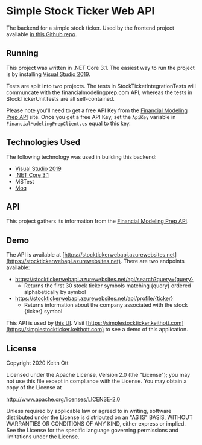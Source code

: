 # Simple Stock Ticker Web API

The backend for a simple stock ticker.  Used by the frontend project available [in this Github repo](https://github.com/ducttape12/StockTickerUI).

## Running

This project was written in .NET Core 3.1.  The easiest way to run the project is by installing [Visual Studio 2019](https://visualstudio.microsoft.com/vs/).

Tests are split into two projects.  The tests in StockTicketIntegrationTests will communcate with the financialmodelingprep.com API, whereas the tests in StockTickerUnitTests are all self-contained.

Please note you'll need to get a free API Key from the [Financial Modeling Prep API](https://financialmodelingprep.com/developer/docs/) site.  Once you get a free API Key, set the ```ApiKey``` variable in ```FinancialModelingPrepClient.cs``` equal to this key.

## Technologies Used

The following technology was used in building this backend:

* [Visual Studio 2019](https://visualstudio.microsoft.com/vs/)
* [.NET Core 3.1](https://dotnet.microsoft.com/)
* MSTest
* [Moq](https://github.com/moq/moq4)

## API

This project gathers its information from the [Financial Modeling Prep API](https://financialmodelingprep.com/developer/docs/).

## Demo

The API is available at [https://stocktickerwebapi.azurewebsites.net](https://stocktickerwebapi.azurewebsites.net).  There are two endpoints available:

* https://stocktickerwebapi.azurewebsites.net/api/search?query={query}
  * Returns the first 30 stock ticker symbols matching {query} ordered alphabetically by symbol
* https://stocktickerwebapi.azurewebsites.net/api/profile/{ticker}
  * Returns information about the company associated with the stock {ticker} symbol

This API is used by [this UI](https://github.com/ducttape12/StockTickerUI).  Visit [https://simplestockticker.keithott.com](https://simplestockticker.keithott.com) to see a demo of this application.

## License

Copyright 2020 Keith Ott

Licensed under the Apache License, Version 2.0 (the "License"); you may not use this file except in compliance with the License. You may obtain a copy of the License at

http://www.apache.org/licenses/LICENSE-2.0

Unless required by applicable law or agreed to in writing, software distributed under the License is distributed on an "AS IS" BASIS, WITHOUT WARRANTIES OR CONDITIONS OF ANY KIND, either express or implied. See the License for the specific language governing permissions and limitations under the License.
